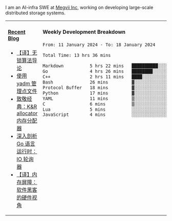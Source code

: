 I am an AI-infra SWE at [Megvii Inc](https://en.megvii.com/), working on developing large-scale distributed storage systems.

<table width="960px">
<tr>
<td valign="top" width="50%">

#### <a href="https://www.kongjun18.me" target="_blank">Recent Blog</a>

<!-- BLOG-POST-LIST:START -->
- [【译】无锁算法导论](https://kongjun18.github.io/posts/2023/07/14/)
- [使用 yadm 管理点文件](https://kongjun18.github.io/posts/2023/04/07/)
- [致敬经典：K&amp;R allocator 内存分配器](https://kongjun18.github.io/posts/2022/12/12/)
- [深入剖析 Go 语言运行时：IO 轮询器](https://kongjun18.github.io/posts/2022/11/21/)
- [【译】内存屏障：软件黑客的硬件视角](https://kongjun18.github.io/posts/2022/11/03/)
<!-- BLOG-POST-LIST:END -->

</td>
<td valign="top" width="50%">

#### Weekly Development Breakdown

<!--START_SECTION:waka-->

```txt
From: 11 January 2024 - To: 18 January 2024

Total Time: 13 hrs 36 mins

Markdown          5 hrs 22 mins   ██████████░░░░░░░░░░░░░░░   39.48 %
Go                4 hrs 26 mins   ████████░░░░░░░░░░░░░░░░░   32.58 %
C++               2 hrs 11 mins   ████░░░░░░░░░░░░░░░░░░░░░   16.13 %
Bash              26 mins         ▓░░░░░░░░░░░░░░░░░░░░░░░░   03.20 %
Protocol Buffer   18 mins         ▓░░░░░░░░░░░░░░░░░░░░░░░░   02.29 %
Python            17 mins         ▓░░░░░░░░░░░░░░░░░░░░░░░░   02.08 %
YAML              11 mins         ▒░░░░░░░░░░░░░░░░░░░░░░░░   01.46 %
C                 6 mins          ▒░░░░░░░░░░░░░░░░░░░░░░░░   00.73 %
Lua               5 mins          ░░░░░░░░░░░░░░░░░░░░░░░░░   00.65 %
JavaScript        4 mins          ░░░░░░░░░░░░░░░░░░░░░░░░░   00.52 %
```

<!--END_SECTION:waka-->
</td>
</tr>

</table>
